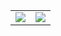 <div align="center">
  <table>
    <tr>
      <td align="center">
        <img src="https://github-readme-stats.anuraghazra1.vercel.app/api/top-langs/?username=josemalavebri&theme=dark&hide_border=true&no-bg=true&no-frame=true&langs_count=10"/>
      </td>
      <td align="center">
        <a href="https://skillicons.dev">
          <img src="https://skillicons.dev/icons?i=cs,java,angular,flutter&theme=dark" />
        </a>
      </td>
    </tr>
  </table>
</div>
